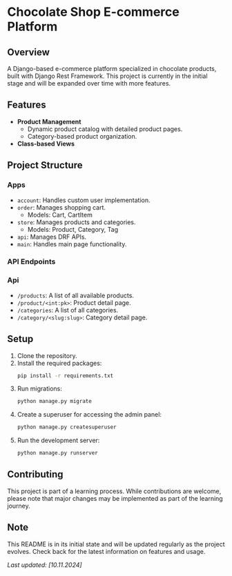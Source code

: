# Chocolate Shop E-commerce Platform

## Overview

A Django-based e-commerce platform specialized in chocolate products, built with Django Rest Framework. 
This project is currently in the initial stage and will be expanded over time with more features.

## Features

- **Product Management**
    - Dynamic product catalog with detailed product pages.
    - Category-based product organization.
- **Class-based Views**


## Project Structure

### Apps
- `account`: Handles custom user implementation.
- `order`: Manages shopping cart.
    - Models: Cart, CartItem
- `store`: Manages products and categories.
    - Models: Product, Category, Tag
- `api`: Manages DRF APIs.
- `main`: Handles main page functionality.


### API Endpoints

### Api
- `/products`: A list of all available products.
- `/product/<int:pk>`: Product detail page.
- `/categories`: A list of all categories.
- `/category/<slug:slug>`: Category detail page.


## Setup

1. Clone the repository.
2. Install the required packages:
    ```bash
   pip install -r requirements.txt
3. Run migrations: 
    ```bash
    python manage.py migrate
4. Create a superuser for accessing the admin panel: 
   ```bash
   python manage.py createsuperuser
5. Run the development server: 
   ```bash
   python manage.py runserver


## Contributing
This project is part of a learning process. While contributions are welcome, 
please note that major changes may be implemented as part of the learning journey.


## Note
This README is in its initial state and will be updated regularly as the project evolves. 
Check back for the latest information on features and usage.

*Last updated: [10.11.2024]*